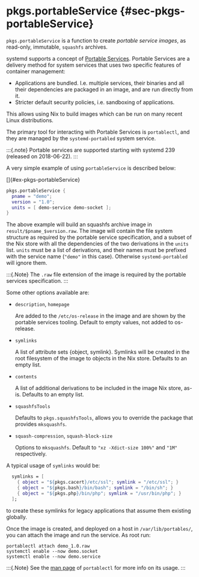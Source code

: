 # pkgs.portableService {#sec-pkgs-portableService}

`pkgs.portableService` is a function to create _portable service images_,
as read-only, immutable, `squashfs` archives.

systemd supports a concept of [Portable Services](https://systemd.io/PORTABLE_SERVICES/).
Portable Services are a delivery method for system services that uses two specific features of container management:

* Applications are bundled. I.e. multiple services, their binaries and
  all their dependencies are packaged in an image, and are run directly from it.
* Stricter default security policies, i.e. sandboxing of applications.

This allows using Nix to build images which can be run on many recent Linux distributions.

The primary tool for interacting with Portable Services is `portablectl`,
and they are managed by the `systemd-portabled` system service.

:::{.note}
Portable services are supported starting with systemd 239 (released on 2018-06-22).
:::

A very simple example of using `portableService` is described below:

[]{#ex-pkgs-portableService}

```nix
pkgs.portableService {
  pname = "demo";
  version = "1.0";
  units = [ demo-service demo-socket ];
}
```

The above example will build an squashfs archive image in `result/$pname_$version.raw`. The image will contain the
file system structure as required by the portable service specification, and a subset of the Nix store with all the
dependencies of the two derivations in the `units` list.
`units` must be a list of derivations, and their names must be prefixed with the service name (`"demo"` in this case).
Otherwise `systemd-portabled` will ignore them.

:::{.Note}
The `.raw` file extension of the image is required by the portable services specification.
:::

Some other options available are:
- `description`, `homepage`

  Are added to the `/etc/os-release` in the image and are shown by the portable services tooling.
  Default to empty values, not added to os-release.
- `symlinks`

  A list of attribute sets {object, symlink}. Symlinks will be created  in the root filesystem of the image to
  objects in the Nix store. Defaults to an empty list.
- `contents`

  A list of additional derivations to be included in the image Nix store, as-is. Defaults to an empty list.
- `squashfsTools`

  Defaults to `pkgs.squashfsTools`, allows you to override the package that provides `mksquashfs`.
- `squash-compression`, `squash-block-size`

  Options to `mksquashfs`. Default to `"xz -Xdict-size 100%"` and `"1M"` respectively.

A typical usage of `symlinks` would be:
```nix
  symlinks = [
    { object = "${pkgs.cacert}/etc/ssl"; symlink = "/etc/ssl"; }
    { object = "${pkgs.bash}/bin/bash"; symlink = "/bin/sh"; }
    { object = "${pkgs.php}/bin/php"; symlink = "/usr/bin/php"; }
  ];
```
to create these symlinks for legacy applications that assume them existing globally.

Once the image is created, and deployed on a host in `/var/lib/portables/`, you can attach the image and run the service. As root run:
```console
portablectl attach demo_1.0.raw
systemctl enable --now demo.socket
systemctl enable --now demo.service
```
:::{.Note}
See the [man page](https://www.freedesktop.org/software/systemd/man/portablectl.html) of `portablectl` for more info on its usage.
:::
